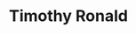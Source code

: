 ---
id: 00005
title: Timothy Ronald
description: CEO Ternakuang
img: https://i.ibb.co/ccvvQb3/ezgif-com-gif-maker-1.jpg
content:
  - id: qvKGurpkD6o
    title: Saham Untuk Pemula, Apakah Butuh Modal Besar?
    minutes: 5
  - id: 2HilCEhY5F4
    title: Cara Nabung Saham Untuk Gaji UMR
    minutes: 7
  - id: JBVCkeXePfU
    title: Cara Menjadi Investor Sukses
    minutes: 8
  - id: oSmE6dYe7FQ
    title: Cara Gua Menyusun Portfolio Saham Agar Cuan Maksimal
    minutes: 7
  - id: tPJ135qsceE
    title: Psikologi Dalam Investasi Saham
    minutes: 7
  - id: 3f36AKLNA6U
    title: Saham Gaakan Bikin Lo Cepet Kaya
    minutes: 10
  - id: aNBmgFpyWp0
    title: Trading Forex itu Judi? Ft. Ryan Filbert
    minutes: 51
  - id: HY70PWBrpjs
    title: Rahasia Cuan di Saham 2021? Ft. Kevin Hendrawan
    minutes: 31
  - id: 1dMidOVKsWE
    title: Saham vs Properti, Lebih Cuan Mana? Ft. Bong Chandra
    minutes: 7
  - id: med_Mklm_e0
    title: 3 Habit Yang Membuat Gua Jadi Milyarder Di Umur 20
    minutes: 8
---
